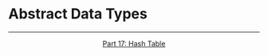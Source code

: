 # Abstract Data Types

--- 

<p align= "center">
  <a href="https://github.com/MarkShinozaki/CPTS122-DataStructures/tree/Lectures-Slides/(17)%20Hash%20Table">Part 17: Hash Table</a>
</p>

